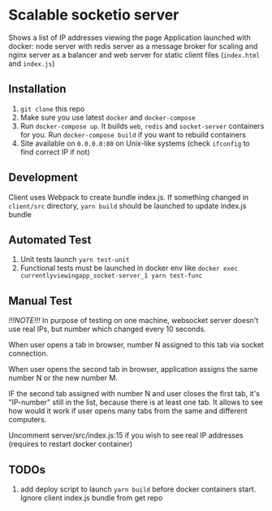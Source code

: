 # Scalable socketio server

Shows a list of IP addresses viewing the page
Application launched with docker: node server with redis server as a message broker for scaling 
and nginx server as a balancer and web server for static client files (`index.html` and `index.js`)

## Installation
1. `git clone` this repo
2. Make sure you use latest `docker` and `docker-compose`
3. Run `docker-compose up`. It builds `web`, `redis` and `socket-server` containers for you. 
Run `docker-compose build` if you want to rebuild containers
4. Site available on `0.0.0.0:80` on Unix-like systems (check `ifconfig` to find correct IP if not)

## Development
Client uses Webpack to create bundle index.js. 
If something changed in `client/src` directory, `yarn build` should be launched to update index.js bundle

## Automated Test
1. Unit tests launch `yarn test-unit`
2. Functional tests must be launched in docker env like `docker exec currentlyviewingapp_socket-server_1 yarn test-func`

## Manual Test
*!!!NOTE!!!* In purpose of testing on one machine, websocket server doesn't use real IPs, but number which changed every 10 seconds.

When user opens a tab in browser, number N assigned to this tab via socket connection.

When user opens the second tab in browser, application assigns the same number N or the new number M.

IF the second tab assigned with number N and user closes the first tab, it's "IP-number" still in the list, 
because there is at least one tab. 
It allows to see how would it work if user opens many tabs from the same and different computers.

Uncomment server/src/index.js:15 if you wish to see real IP addresses (requires to restart docker container)

## TODOs
1. add deploy script to launch `yarn build` before docker containers start. 
Ignore client index.js bundle from get repo